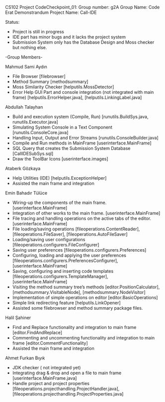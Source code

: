 CS102 Project CodeCheckpoint_01:
Group number: g2A
Group Name: Code Erat Demonstrandum
Project Name: Call-IDE

Status: 
- Project is still in progress
- IDE part has minor bugs and it lacks the project system
- Submission System only has the Database Design and Moss checker but nothing else.


-Group Members-

Mahmud Sami Aydın
- File Browser [filebrowser]
- Method Summary [methodsummary]
- Moss Similarity Checker [helputils.MossDetector]
- Error Help GUI Part and console integration (not integrated with main frame) [helputils.ErrorHelper.java], [helputils.LinkingLabel.java] 

Abdullah Talayhan
- Build and execution system (Compile, Run) [runutils.BuildSys.java, runutils.Executor.java]
- Simulating System Console in a Text Component [runutils.ConsoleCore.java]
- Handling Input, Output and Error Streams [runutils.ConsoleBuilder.java]
- Compile and Run methods in MainFrame [userinterface.MainFrame]
- SQL Query that creates the Submission System Database [CallIDESubSys.sql]
- Draw the ToolBar Icons [userinterface.images]

Ataberk Gözkaya
- Help Utilities (IDE) [helputils.ExceptionHelper]
- Assisted the main frame and integration

Emin Bahadır Tülüce
- Wiring-up the components of the main frame. [userinterface.MainFrame]
- Integration of other works to the main frame. [userinterface.MainFrame]
- File tracing and handling operations on the active tabs of the editor. [userinterface.MainFrame]
- File loading/saving operations [fileoperations.ContentReader], [fileoperations.FileSaver], [fileoperations.AutoFileSaver]
- Loading/saving user configurations [fileoperations.configurers.FileConfigurer]
- Saving user preferences [fileoperations.configurers.Preferences]
- Configuring, loading and applying the user preferences [fileoperations.configurers.PreferencesConfigurer], [userinterface.MainFrame]
- Saving, configuring and inserting code templates [fileoperations.configurers.TemplateManager], [userinterface.MainFrame]
- Visiting the method summary tree’s methods [editor.PositionCalculator], [methodsummary.VisitableNode], [methodsummary.NodeVisitor]
- Implementation of simple operations on editor [editor.BasicOperations]
- Simple link redirecting feature [helputils.LinkOpener]
- Assisted some filebrowser and method summary package files.

Halil Şahiner
- Find and Replace functionality and integration to main frame [editor.FindAndReplace]
- Commenting and uncommenting functionality and integration to main frame [editor.CommentFunctionality]
- Assisted the main frame and integration

Ahmet Furkan Bıyık
- JDK checker ( not integrated yet)
- Integrating drag & drop and open a file to main frame [userinterface.MainFrame.java]
- Handle project and project properties [fileoperations.projecthandling.ProjectHandler.java], [fileoperations.projecthandling.ProjectProperties.java]
